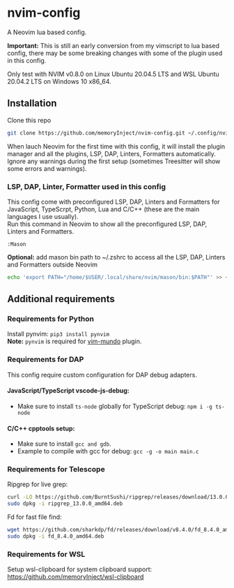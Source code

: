 # nvim-config

A Neovim lua based config.   

**Important:** This is still an early conversion from my vimscript to lua based config, there may be some breaking changes with some of the plugin used in this config. 

Only test with NVIM v0.8.0 on Linux Ubuntu 20.04.5 LTS and WSL Ubuntu 20.04.2 LTS on Windows 10 x86_64.


## Installation

Clone this repo

```bash
git clone https://github.com/memoryInject/nvim-config.git ~/.config/nvim
```

When lauch Neovim for the first time with this config, it will install the plugin manager and all the plugins, LSP, DAP, Linters, Formatters automatically. Ignore any warnings during the first setup (sometimes Treesitter will show some errors and warnings).

### LSP, DAP, Linter, Formatter used in this config

This config come with preconfigured LSP, DAP, Linters and Formatters for JavaScript, TypeScrpt, Python, Lua and C/C++ (these are the main languages I use usually).   
Run this command in Neovim to show all the  preconfigured LSP, DAP, Linters and Formatters.
```vimscript
:Mason
```

**Optional:**  add mason bin path to ~/.zshrc to access all the LSP, DAP, Linters and Formatters outside Neovim
```bash
echo 'export PATH="/home/$USER/.local/share/nvim/mason/bin:$PATH"' >> ~/.zshrc
```

## Additional requirements
### Requirements for Python  
Install pynvim: `pip3 install pynvim`    
**Note:** `pynvim` is required for [vim-mundo](https://github.com/simnalamburt/vim-mundo/) plugin. 

### Requirements for DAP
This config require custom configuration for DAP debug adapters.     

#### JavaScript/TypeScript vscode-js-debug:   
  - Make sure to install `ts-node` globally for TypeScript debug: `npm i -g ts-node`   

#### C/C++ cpptools setup:  
  - Make sure to install `gcc and gdb`.
  - Example to compile with gcc for debug: `gcc -g -o main main.c`  

### Requirements for Telescope

Ripgrep for live grep:
```bash
curl -LO https://github.com/BurntSushi/ripgrep/releases/download/13.0.0/ripgrep_13.0.0_amd64.deb
sudo dpkg -i ripgrep_13.0.0_amd64.deb
```

Fd for fast file find:
```bash
wget https://github.com/sharkdp/fd/releases/download/v8.4.0/fd_8.4.0_amd64.deb
sudo dpkg -i fd_8.4.0_amd64.deb
```

### Requirements for WSL
Setup wsl-clipboard for system clipboard support: https://github.com/memoryInject/wsl-clipboard
